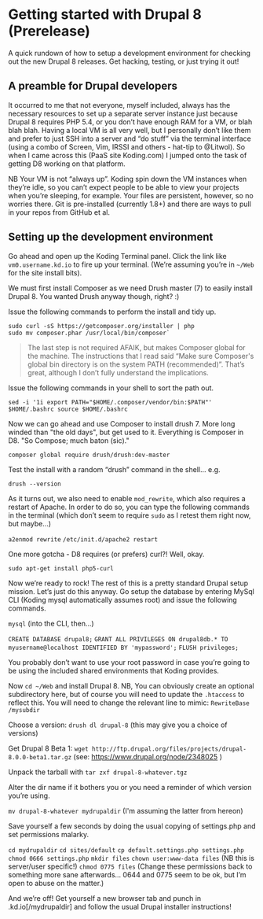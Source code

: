 # Getting started with Drupal 8 (Prerelease)

A quick rundown of how to setup a development environment for checking out the new Drupal 8 releases. Get hacking, testing, or just trying it out!

## A preamble for Drupal developers

It occurred to me that not everyone, myself included, always has the necessary resources to set up a separate server instance just because Drupal 8 requires PHP 5.4, or you don’t have enough RAM for a VM, or blah blah blah. Having a local VM is all very well, but I personally don’t like them and prefer to just SSH into a server and “do stuff” via the terminal interface (using a combo of Screen, Vim, IRSSI and others - hat-tip to @Litwol). So when I came across this (PaaS site Koding.com) I jumped onto the task of getting D8 working on that platform. 

NB Your VM is not “always up”. Koding spin down the VM instances when they’re idle, so you can’t expect people to be able to view your projects when you’re sleeping, for example. Your files are persistent, however, so no worries there. Git is pre-installed (currently 1.8+) and there are ways to pull in your repos from GitHub et al.


## Setting up the development environment

Go ahead and open up the Koding Terminal panel. Click the link like `vm0.username.kd.io` to fire up your terminal. (We’re assuming you’re in `~/Web` for the site install bits).

We must first install Composer as we need Drush master (7) to easily install Drupal 8. You wanted Drush anyway though, right? :)

Issue the following commands to perform the install and tidy up.

    sudo curl -sS https://getcomposer.org/installer | php
    sudo mv composer.phar /usr/local/bin/composer`

>The last step is not required AFAIK, but makes Composer global for the machine. The instructions that I read said “Make sure Composer's global bin directory is on the system PATH (recommended)”. That’s great, although I don’t fully understand the implications.

Issue the following commands in your shell to sort the path out.

`sed -i '1i export PATH="$HOME/.composer/vendor/bin:$PATH"' $HOME/.bashrc
source $HOME/.bashrc`

Now we can go ahead and use Composer to install drush 7. More long winded than "the old days", but get used to it. Everything is Composer in D8. "So Compose; much baton (sic)."

`composer global require drush/drush:dev-master`

Test the install with a random “drush” command in the shell... e.g.

`drush --version`

As it turns out, we also need to enable `mod_rewrite`, which also requires a restart of Apache. In order to do so, you can type the following commands in the terminal (which don’t seem to require `sudo` as I retest them right now, but maybe…)

`a2enmod rewrite`
`/etc/init.d/apache2 restart`

One more gotcha - D8 requires (or prefers) curl?! Well, okay.

`sudo apt-get install php5-curl`

Now we’re ready to rock! The rest of this is a pretty standard Drupal setup mission. Let’s just do this anyway. Go setup the database by entering MySql CLI (Koding mysql automatically assumes root) and issue the following commands.

`mysql` (into the CLI, then...)

`CREATE DATABASE drupal8;`
`GRANT ALL PRIVILEGES ON drupal8db.* TO myusername@localhost IDENTIFIED BY 'mypassword';`
`FLUSH privileges;`

You probably don’t want to use your root password in case you’re going to be using the included shared environments that Koding provides.

Now `cd ~/Web` and install Drupal 8. NB, You can obviously create an optional subdirectory here, but of course you will need to update the `.htaccess` to reflect this. You will need to change the relevant line to mimic: `RewriteBase /mysubdir`

Choose a version: `drush dl drupal-8` (this may give you a choice of versions)

Get Drupal 8 Beta 1: `wget http://ftp.drupal.org/files/projects/drupal-8.0.0-beta1.tar.gz` (see: https://www.drupal.org/node/2348025 )

Unpack the tarball with `tar zxf drupal-8-whatever.tgz`

Alter the dir name if it bothers you or you need a reminder of which version you’re using.

`mv drupal-8-whatever mydrupaldir` (I'm assuming the latter from hereon)

Save yourself a few seconds by doing the usual copying of settings.php and set permissions malarky. 

`cd mydrupaldir`
`cd sites/default`
`cp default.settings.php settings.php`
`chmod 0666 settings.php`
`mkdir files`
`chown user:www-data files` (NB this is server/user specific!)
`chmod 0775 files`
(Change these permissions back to something more sane afterwards… 0644 and 0775 seem to be ok, but I’m open to abuse on the matter.)

And we’re off! Get yourself a new browser tab and punch in <username>.kd.io[/mydrupaldir] and follow the usual Drupal installer instructions!
